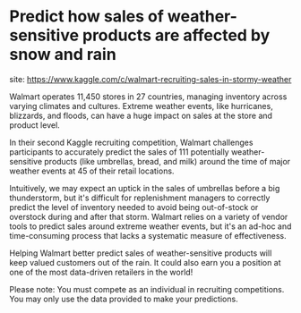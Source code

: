 # Predict how sales of weather-sensitive products are affected by snow and rain 

site: https://www.kaggle.com/c/walmart-recruiting-sales-in-stormy-weather

Walmart operates 11,450 stores in 27 countries, managing inventory across varying climates and cultures. Extreme weather events, like hurricanes, blizzards, and floods, can have a huge impact on sales at the store and product level. 

In their second Kaggle recruiting competition, Walmart challenges participants to accurately predict the sales of 111 potentially weather-sensitive products (like umbrellas, bread, and milk) around the time of major weather events at 45 of their retail locations. 

Intuitively, we may expect an uptick in the sales of umbrellas before a big thunderstorm, but it's difficult for replenishment managers to correctly predict the level of inventory needed to avoid being out-of-stock or overstock during and after that storm. Walmart relies on a variety of vendor tools to predict sales around extreme weather events, but it's an ad-hoc and time-consuming process that lacks a systematic measure of effectiveness. 

Helping Walmart better predict sales of weather-sensitive products will keep valued customers out of the rain. It could also earn you a position at one of the most data-driven retailers in the world! 

Please note: You must compete as an individual in recruiting competitions. You may only use the data provided to make your predictions.


